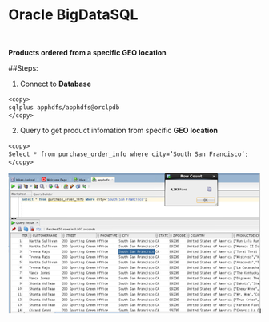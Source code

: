 
# Oracle BigDataSQL
<br>

**Products ordered from a specific GEO location**


##Steps:

1. Connect to **Database**

````
<copy>
sqlplus apphdfs/apphdfs@orclpdb
</copy>
````

2. Query to get product infomation from specific **GEO location** 
````
<copy>
Select * from purchase_order_info where city=’South San Francisco’;
</copy>
````

![](./images/IMG13.PNG)